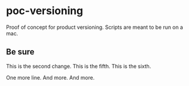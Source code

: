 # poc-versioning
Proof of concept for product versioning.
Scripts are meant to be run on a mac.

## Be sure
This is the second change.
This is the fifth.
This is the sixth.

One more line.
And more.
And more.
